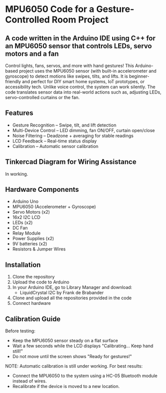 # MPU6050 Code for a Gesture-Controlled Room Project

## A code written in the Arduino IDE using C++ for an MPU6050 sensor that controls LEDs, servo motors and a fan

Control lights, fans, servos, and more with hand gestures! This Arduino-based project uses the MPU6050 sensor (with built-in accelerometer and gyroscope) to detect motions like swipes, tilts, and lifts. It is beginner-friendly and perfect for DIY smart home systems, IoT prototypes, or accessibility tech. Unlike voice control, the system can work silently. The code translates sensor data into real-world actions such as, adjusting LEDs, servo-controlled curtains or the fan.

## Features
* Gesture Recognition – Swipe, tilt, and lift detection
* Multi-Device Control – LED dimming, fan ON/OFF, curtain open/close
* Noise Filtering – Deadzone + averaging for stable readings
* LCD Feedback – Real-time status display
* Calibration – Automatic sensor calibration

## Tinkercad Diagram for Wiring Assistance
In working.

## Hardware Components
* Arduino Uno
* MPU6050 (Accelerometer + Gyroscope)
* Servo Motors (x2)
* 16x2 I2C LCD
* LEDs (x2)
* DC Fan
* Relay Module
* Power Supplies (x2)
* 9V batteries (x2)
* Resistors & Jumper Wires

## Installation
1. Clone the repository
2. Upload the code to Arduino
3. In your Arduino IDE, go to Library Manager and download:
   * LiquidCrystal I2C by Frank de Brabander
4. Clone and upload all the repositories provided in the code
5. Connect hardware

## Calibration Guide
Before testing:
* Keep the MPU6050 sensor steady on a flat surface
* Wait a few seconds while the LCD displays "Calibrating... Keep hand still!"
* Do not move until the screen shows "Ready for gestures!"

NOTE: Automatic calibration is still under working. For best results:
* Connect the MPU6050 to the system using a HC-05 Bluetooth module instead of wires.
* Recalibrate if the device is moved to a new location.
